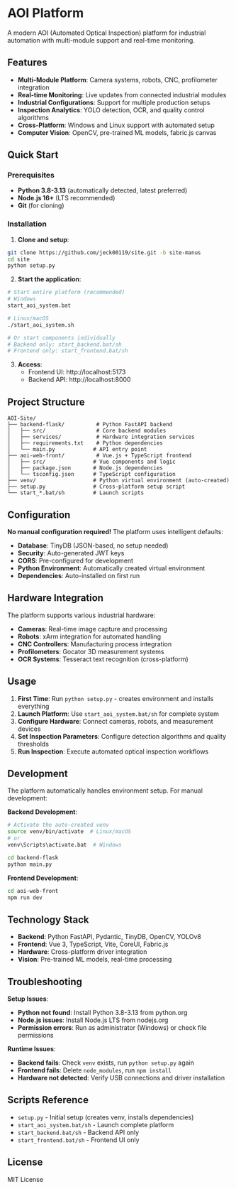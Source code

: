 # AOI Platform

A modern AOI (Automated Optical Inspection) platform for industrial automation with multi-module support and real-time monitoring.

## Features

- **Multi-Module Platform**: Camera systems, robots, CNC, profilometer integration
- **Real-time Monitoring**: Live updates from connected industrial modules  
- **Industrial Configurations**: Support for multiple production setups
- **Inspection Analytics**: YOLO detection, OCR, and quality control algorithms
- **Cross-Platform**: Windows and Linux support with automated setup
- **Computer Vision**: OpenCV, pre-trained ML models, fabric.js canvas

## Quick Start

### Prerequisites

- **Python 3.8-3.13** (automatically detected, latest preferred)
- **Node.js 16+** (LTS recommended)
- **Git** (for cloning)

### Installation

1. **Clone and setup**:
```bash
git clone https://github.com/jeck00119/site.git -b site-manus
cd site
python setup.py
```

2. **Start the application**:
```bash
# Start entire platform (recommended)
# Windows
start_aoi_system.bat

# Linux/macOS  
./start_aoi_system.sh

# Or start components individually
# Backend only: start_backend.bat/sh
# Frontend only: start_frontend.bat/sh
```

3. **Access**: 
   - Frontend UI: http://localhost:5173
   - Backend API: http://localhost:8000

## Project Structure

```
AOI-Site/
├── backend-flask/          # Python FastAPI backend
│   ├── src/                # Core backend modules
│   ├── services/           # Hardware integration services
│   ├── requirements.txt    # Python dependencies
│   └── main.py            # API entry point
├── aoi-web-front/          # Vue.js + TypeScript frontend
│   ├── src/               # Vue components and logic
│   ├── package.json       # Node.js dependencies
│   └── tsconfig.json      # TypeScript configuration
├── venv/                  # Python virtual environment (auto-created)
├── setup.py               # Cross-platform setup script
└── start_*.bat/sh         # Launch scripts
```

## Configuration

**No manual configuration required!** The platform uses intelligent defaults:

- **Database**: TinyDB (JSON-based, no setup needed)
- **Security**: Auto-generated JWT keys
- **CORS**: Pre-configured for development
- **Python Environment**: Automatically created virtual environment
- **Dependencies**: Auto-installed on first run

## Hardware Integration

The platform supports various industrial hardware:

- **Cameras**: Real-time image capture and processing
- **Robots**: xArm integration for automated handling
- **CNC Controllers**: Manufacturing process integration  
- **Profilometers**: Gocator 3D measurement systems
- **OCR Systems**: Tesseract text recognition (cross-platform)

## Usage

1. **First Time**: Run `python setup.py` - creates environment and installs everything
2. **Launch Platform**: Use `start_aoi_system.bat/sh` for complete system
3. **Configure Hardware**: Connect cameras, robots, and measurement devices
4. **Set Inspection Parameters**: Configure detection algorithms and quality thresholds
5. **Run Inspection**: Execute automated optical inspection workflows

## Development

The platform automatically handles environment setup. For manual development:

**Backend Development**:
```bash
# Activate the auto-created venv
source venv/bin/activate  # Linux/macOS
# or
venv\Scripts\activate.bat  # Windows

cd backend-flask
python main.py
```

**Frontend Development**:
```bash
cd aoi-web-front
npm run dev
```

## Technology Stack

- **Backend**: Python FastAPI, Pydantic, TinyDB, OpenCV, YOLOv8
- **Frontend**: Vue 3, TypeScript, Vite, CoreUI, Fabric.js
- **Hardware**: Cross-platform driver integration
- **Vision**: Pre-trained ML models, real-time processing

## Troubleshooting

**Setup Issues**:
- **Python not found**: Install Python 3.8-3.13 from python.org
- **Node.js issues**: Install Node.js LTS from nodejs.org
- **Permission errors**: Run as administrator (Windows) or check file permissions

**Runtime Issues**:
- **Backend fails**: Check `venv` exists, run `python setup.py` again
- **Frontend fails**: Delete `node_modules`, run `npm install`
- **Hardware not detected**: Verify USB connections and driver installation

## Scripts Reference

- `setup.py` - Initial setup (creates venv, installs dependencies)
- `start_aoi_system.bat/sh` - Launch complete platform
- `start_backend.bat/sh` - Backend API only
- `start_frontend.bat/sh` - Frontend UI only

## License

MIT License

